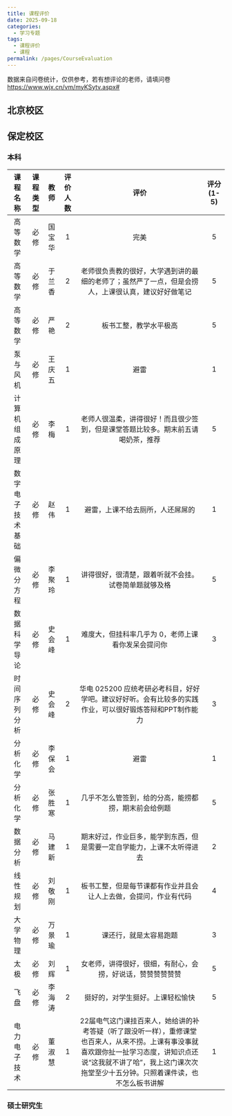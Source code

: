 ```yaml
---
title: 课程评价
date: 2025-09-18
categories:
  - 学习专题
tags:
  - 课程评价
  - 课程
permalink: /pages/CourseEvaluation
---
```


数据来自问卷统计，仅供参考，若有想评论的老师，请填问卷<https://www.wjx.cn/vm/myKSytv.aspx#>

## 北京校区

## 保定校区
### 本科

| 课程名称 | 课程类型 | 教师  | 评价人数  | 评价 | 评分(1-5) |
| :------: | :------: | :---: | :---: | :---: | :---: |
| 高等数学 | 必修 | 国宝华 | 1 | 完美 | 5 |
| 高等数学 | 必修 | 于兰香 | 2 | 老师很负责教的很好，大学遇到讲的最细的老师了；虽然严了一点，但是会捞人，上课很认真，建议好好做笔记 | 5 |
| 高等数学 | 必修 | 严艳 | 2 | 板书工整，教学水平极高 | 5 |
| 泵与风机 | 必修 | 王庆五 | 1 | 避雷 | 1 |
| 计算机组成原理 | 必修 | 李梅 | 1 | 老师人很温柔，讲得很好！而且很少签到，但是课堂答题比较多。期末前五请喝奶茶，推荐 | 5 |
| 数字电子技术基础 | 必修 | 赵伟 | 1 | 避雷，上课不给去厕所，人还屌屌的 | 1 |
| 偏微分方程 | 必修 | 李聚玲 | 1 | 讲得很好，很清楚，跟着听就不会挂。试卷简单题就够及格 | 5 |
| 数据科学导论 | 必修 | 史会峰 | 1 | 难度大，但挂科率几乎为 0，老师上课看你发呆会提问你 | 3 |
| 时间序列分析 | 必修 | 史会峰 | 2 | 华电 025200 应统考研必考科目，好好学吧。建议好好听。会有比较多的实践作业，可以很好锻炼答辩和PPT制作能力 | 3 |
| 分析化学 | 必修 | 李保会 | 1 | 避雷 | 1 |
| 分析化学 | 必修 | 张胜寒 | 1 | 几乎不怎么管签到，给的分高，能捞都捞，期末前会给例题 | 5 |
| 数据分析 | 必修 | 马建新 | 1 | 期末好过，作业巨多，能学到东西，但是需要一定自学能力，上课不太听得进去 | 2 |
| 线性规划 | 必修 | 刘敬刚 | 1 | 板书工整，但是每节课都有作业并且会让人上去做，会提问，作业有代码 | 4 |
| 大学物理 | 必修 | 万景瑜 | 1 | 课还行，就是太容易跑题 | 3 |
| 太极 | 必修 | 刘辉 | 1 | 女老师，讲得很好，很细，有耐心，会捞，好说话，赞赞赞赞赞赞 | 5 |
| 飞盘 | 必修 | 李海涛 | 2 | 挺好的，对学生挺好。上课轻松愉快 | 5 |
| 电力电子技术 | 必修 | 董淑慧 | 1 | 22届电气这门课挂百来人，她给讲的补考答疑（听了跟没听一样），重修课堂也百来人，从来不捞。上课有事没事就喜欢跟你扯一扯学习态度，讲知识点还说“这我就不讲了哈”，我上这门课次次拖堂至少十五分钟。只照着课件读，也不怎么板书讲解 | 1 |

### 硕士研究生

